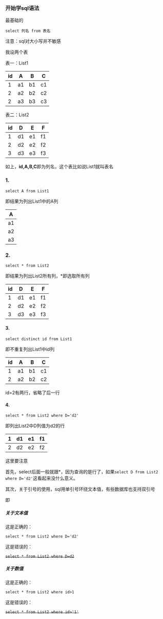 ### 开始学sql语法

最基础的

`select 列名 from 表名`

注意：sql对大小写并不敏感

我设两个表

表一：List1

| id   | A    | B    | C    |
| ---- | ---- | ---- | ---- |
| 1    | a1   | b1   | c1   |
| 2    | a2   | b2   | c2   |
| 2    | a3   | b3   | c3   |

表二：List2

| id   | D    | E    | F    |
| ---- | ---- | ---- | ---- |
| 1    | d1   | e1   | f1   |
| 2    | d2   | e2   | f2   |
| 3    | d3   | e3   | f3   |

如上，**id,A,B,C**即为列名，这个表比如说List1就叫表名

### 1.

`select A from List1`

即结果为列出List1中的A列

| A    |
| ---- |
| a1   |
| a2   |
| a3   |

### 2.

`select * from List2`

即结果为列出List2所有列，*即选取所有列

| id   | D    | E    | F    |
| ---- | ---- | ---- | ---- |
| 1    | d1   | e1   | f1   |
| 2    | d2   | e2   | f2   |
| 3    | d3   | e3   | f3   |

#### 3.

`select distinct id from List1`

即不重复列出List1中id列

| id   | A    | B    | C    |
| ---- | ---- | ---- | ---- |
| 1    | a1   | b1   | c1   |
| 2    | a2   | b2   | c2   |

id=2有两行，省略了后一行

#### 4.

`select * from List2 where D='d2'`

即列出List2中D列值为d2的行

| 1    | d1   | e1   | f1   |
| ---- | ---- | ---- | ---- |
| 2    | d2   | e2   | f2   |

这里要注意

首先，select后面一般就跟*，因为查询的是行了，如果`select D from List2 where D='d2'`这看起来没什么意义。

其次，关于引号的使用，sql用单引号环绕文本值，有些数据库也支持双引号

即

##### 关于文本值

这是正确的：

`select * from List2 where D='d2'`

这是错误的：

~~`select * from List2 where D=d2`~~



##### 关于数值

这是正确的：

`select * from List2 where id>1`

这是错误的：

~~`select * from List2 where id>'1'`~~

